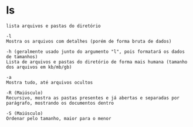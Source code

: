 # ls
    lista arquivos e pastas do diretório

    -l
    Mostra os arquivos com detalhes (porém de forma bruta de dados) 

    -h (geralmente usado junto do argumento "l", pois formatará os dados de tamanhos)
    Lista de arquivos e pastas do diretório de forma mais humana (tamanho dos arquivos em kb/mb/gb)

    -a
    Mostra tudo, até arquivos ocultos

    -R (Maiúsculo)
    Recursivo, mostra as pastas presentes e já abertas e separadas por parágrafo, mostrando os documentos dentro

    -S (Maiúsculo)
    Ordenar pelo tamanho, maior para o menor